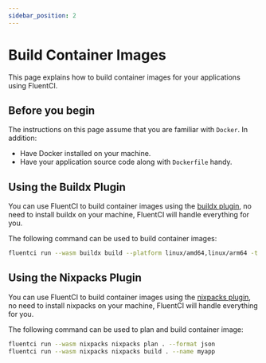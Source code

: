 ```yaml
---
sidebar_position: 2
---
```


# Build Container Images

This page explains how to build container images for your applications using FluentCI.

## Before you begin

The instructions on this page assume that you are familiar with `Docker`. In addition:

- Have Docker installed on your machine.
- Have your application source code along with `Dockerfile` handy.

## Using the Buildx Plugin

You can use FluentCI to build container images using the [buildx plugin](https://github.com/tsirysndr/daggerverse/tree/main/buildx), no need to install buildx on your machine, FluentCI will handle everything for you.

The following command can be used to build container images:

```bash
fluentci run --wasm buildx build --platform linux/amd64,linux/arm64 -t demo:latest .
```

## Using the Nixpacks Plugin

You can use FluentCI to build container images using the [nixpacks plugin](https://github.com/tsirysndr/daggerverse/tree/main/nixpacks), no need to install nixpacks on your machine, FluentCI will handle everything for you.

The following command can be used to plan and build container image:

```bash
fluentci run --wasm nixpacks nixpacks plan . --format json
fluentci run --wasm nixpacks nixpacks build . --name myapp
```
